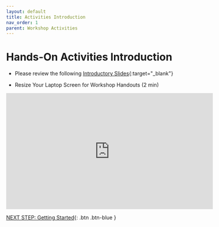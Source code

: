 ```yaml
---
layout: default
title: Activities Introduction
nav_order: 1
parent: Workshop Activities
---
```

# Hands-On Activities Introduction

- Please review the following [Introductory Slides]([http://bit.ly/2HV2L3y](https://docs.google.com/presentation/d/1gpNzAIGQUjXK7GW_QuLrjn9rXEX9-aegepFK_BUzNUc/)){:target="_blank"}

- Resize Your Laptop Screen for Workshop Handouts (2 min)<br>
<iframe width="560" height="315" src="https://www.youtube.com/embed/Igk5hZUfzN0" title="YouTube video player" frameborder="0" allow="accelerometer; autoplay; clipboard-write; encrypted-media; gyroscope; picture-in-picture" allowfullscreen></iframe>

[NEXT STEP: Getting Started](act-1.html){: .btn .btn-blue }
